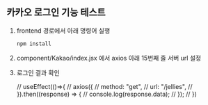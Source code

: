 ## 카카오 로그인 기능 테스트
1. frontend 경로에서 아래 명령어 실행
    ```bash
    npm install
    ```

2. component/Kakao/index.jsx 에서 axios 아래 15번째 줄 서버 url 설정

3. 로그인 결과 확인

    // useEffect(()=>{
    //     axios({
    //         method: "get",
    //         url: "/jellies",
    //       }).then((response) => {
    //         console.log(response.data);
    //       });
    // })